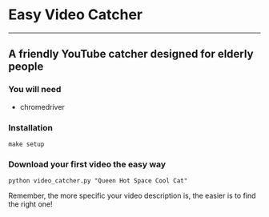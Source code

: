 Easy Video Catcher
=
---
A friendly YouTube catcher designed for elderly people
-

### You will need
- chromedriver

### Installation
`make setup`

### Download your first video the easy way
`python video_catcher.py "Queen Hot Space Cool Cat"`

Remember, the more specific your video description is, the easier is to find the right one!